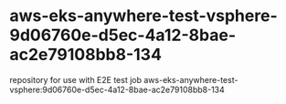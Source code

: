# aws-eks-anywhere-test-vsphere-9d06760e-d5ec-4a12-8bae-ac2e79108bb8-134
repository for use with E2E test job aws-eks-anywhere-test-vsphere:9d06760e-d5ec-4a12-8bae-ac2e79108bb8-134

